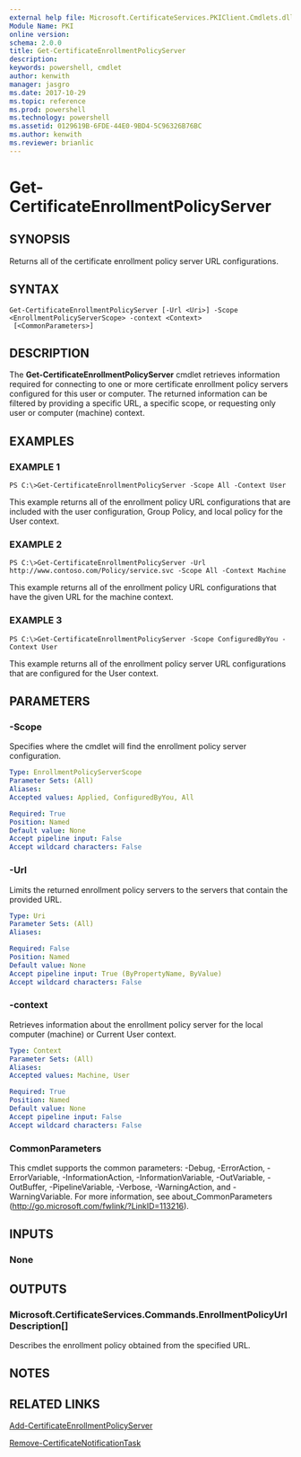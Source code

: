 ```yaml
---
external help file: Microsoft.CertificateServices.PKIClient.Cmdlets.dll-Help.xml
Module Name: PKI
online version: 
schema: 2.0.0
title: Get-CertificateEnrollmentPolicyServer
description: 
keywords: powershell, cmdlet
author: kenwith
manager: jasgro
ms.date: 2017-10-29
ms.topic: reference
ms.prod: powershell
ms.technology: powershell
ms.assetid: 0129619B-6FDE-44E0-9BD4-5C96326B76BC
ms.author: kenwith
ms.reviewer: brianlic
---
```


# Get-CertificateEnrollmentPolicyServer

## SYNOPSIS
Returns all of the certificate enrollment policy server URL configurations.

## SYNTAX

```
Get-CertificateEnrollmentPolicyServer [-Url <Uri>] -Scope <EnrollmentPolicyServerScope> -context <Context>
 [<CommonParameters>]
```

## DESCRIPTION
The **Get-CertificateEnrollmentPolicyServer** cmdlet retrieves information required for connecting to one or more certificate enrollment policy servers configured for this user or computer.
The returned information can be filtered by providing a specific URL, a specific scope, or requesting only user or computer (machine) context.

## EXAMPLES

### EXAMPLE 1
```
PS C:\>Get-CertificateEnrollmentPolicyServer -Scope All -Context User
```

This example returns all of the enrollment policy URL configurations that are included with the user configuration, Group Policy, and local policy for the User context.

### EXAMPLE 2
```
PS C:\>Get-CertificateEnrollmentPolicyServer -Url http://www.contoso.com/Policy/service.svc -Scope All -Context Machine
```

This example returns all of the enrollment policy URL configurations that have the given URL for the machine context.

### EXAMPLE 3
```
PS C:\>Get-CertificateEnrollmentPolicyServer -Scope ConfiguredByYou -Context User
```

This example returns all of the enrollment policy server URL configurations that are configured for the User context.

## PARAMETERS

### -Scope
Specifies where the cmdlet will find the enrollment policy server configuration.

```yaml
Type: EnrollmentPolicyServerScope
Parameter Sets: (All)
Aliases: 
Accepted values: Applied, ConfiguredByYou, All

Required: True
Position: Named
Default value: None
Accept pipeline input: False
Accept wildcard characters: False
```

### -Url
Limits the returned enrollment policy servers to the servers that contain the provided URL.

```yaml
Type: Uri
Parameter Sets: (All)
Aliases: 

Required: False
Position: Named
Default value: None
Accept pipeline input: True (ByPropertyName, ByValue)
Accept wildcard characters: False
```

### -context
Retrieves information about the enrollment policy server for the local computer (machine) or Current User context.

```yaml
Type: Context
Parameter Sets: (All)
Aliases: 
Accepted values: Machine, User

Required: True
Position: Named
Default value: None
Accept pipeline input: False
Accept wildcard characters: False
```

### CommonParameters
This cmdlet supports the common parameters: -Debug, -ErrorAction, -ErrorVariable, -InformationAction, -InformationVariable, -OutVariable, -OutBuffer, -PipelineVariable, -Verbose, -WarningAction, and -WarningVariable. For more information, see about_CommonParameters (http://go.microsoft.com/fwlink/?LinkID=113216).

## INPUTS

### None

## OUTPUTS

### Microsoft.CertificateServices.Commands.EnrollmentPolicyUrlDescription[]
Describes the enrollment policy obtained from the specified URL.

## NOTES

## RELATED LINKS

[Add-CertificateEnrollmentPolicyServer](./Add-CertificateEnrollmentPolicyServer.md)

[Remove-CertificateNotificationTask](./Remove-CertificateNotificationTask.md)

